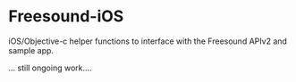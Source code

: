 Freesound-iOS
=============

iOS/Objective-c helper functions to interface with the Freesound APIv2 and sample app.

... still ongoing work....
